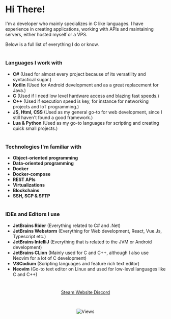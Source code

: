 # Hi There!
I'm a developer who mainly specializes in C like languages. 
I have experience in creating applications, working with APIs and maintaining servers, either hosted myself or a VPS.

Below is a full list of everything I do or know.
#

### Languages I work with
- **C#** (Used for almost every project because of its versatility and syntactical sugar.)
- **Kotlin** (Used for Android development and as a great replacement for Java.)
- **C** (Used if I need low level hardware access and blazing fast speeds.)
- **C++** (Used if execution speed is key, for instance for networking projects and IoT programming.)
- **JS, Html, CSS** (Used as my general go-to for web development, since I still haven't found a good framework.)
- **Lua & Python** (Used as my go-to languages for scripting and creating quick small projects.)

#

### Technologies I'm familiar with
- **Object-oriented programming**
- **Data-oriented programming**
- **Docker**
- **Docker-compose**
- **REST APIs**
- **Virtualizations**
- **Blockchains**
- **SSH, SCP & SFTP**

#

### IDEs and Editors I use
- **JetBrains Rider** (Everything related to C# and .Net)
- **JetBrains Webstorm** (Everything for Web development, React, Vue.Js, Typescript etc.)
- **JetBrains IntelliJ** (Everything that is related to the JVM or Android development)
- **JetBrains CLion** (Mainly used for C and C++, although I also use Neovim for a lot of C development)
- **VSCodium** (Scripting languages and feature rich text editor)
- **Neovim** (Go-to text editor on Linux and used for low-level languages like C and C++)

#

<p align="center" style="font-size=32px;">
  <a href="https://steamcommunity.com/id/TheStachelfisch/">
    Steam
  </a>
  
  <a href="https://thestachelfisch.me">
    Website
  </a>
  
  <a href="#" title="TheStachelfisch#0395">
    Discord
  </a>
</p>

#

<p align="center">
  <a/>
    <img src="https://komarev.com/ghpvc/?username=TheStachelfisch" alt="Views" style="vertical-align:top; margin:4px">
  </a>
</p>
